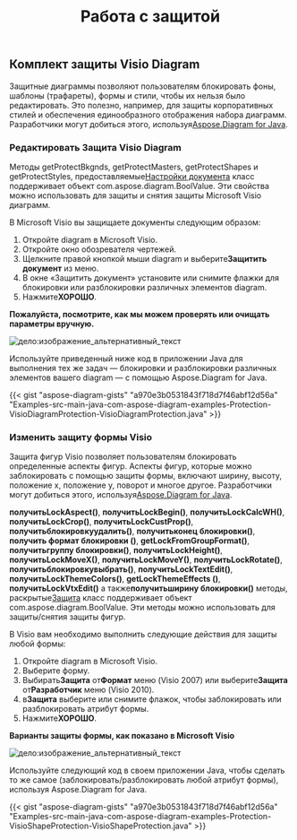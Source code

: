 ﻿---
title: Работа с защитой
type: docs
weight: 90
url: /ru/java/working-with-protection/
---
## **Комплект защиты Visio Diagram**
 Защитные диаграммы позволяют пользователям блокировать фоны, шаблоны (трафареты), формы и стили, чтобы их нельзя было редактировать. Это полезно, например, для защиты корпоративных стилей и обеспечения единообразного отображения набора диаграмм. Разработчики могут добиться этого, используя[Aspose.Diagram for Java](https://products.aspose.com/diagram/java/).
### **Редактировать Защита Visio Diagram**
 Методы getProtectBkgnds, getProtectMasters, getProtectShapes и getProtectStyles, предоставляемые[Настройки документа](https://reference.aspose.com/diagram/java/com.aspose.diagram/DocumentSettings) класс поддерживает объект com.aspose.diagram.BoolValue. Эти свойства можно использовать для защиты и снятия защиты Microsoft Visio диаграмм.

В Microsoft Visio вы защищаете документы следующим образом:

1. Откройте diagram в Microsoft Visio.
1. Откройте окно обозревателя чертежей.
1.  Щелкните правой кнопкой мыши diagram и выберите**Защитить документ** из меню.
1. В окне «Защитить документ» установите или снимите флажки для блокировки или разблокировки различных элементов diagram.
1.  Нажмите**ХОРОШО**.

**Пожалуйста, посмотрите, как мы можем проверять или очищать параметры вручную.** 

![дело:изображение_альтернативный_текст](working-with-protection_1.png)

Используйте приведенный ниже код в приложении Java для выполнения тех же задач — блокировки и разблокировки различных элементов вашего diagram — с помощью Aspose.Diagram for Java.

{{< gist "aspose-diagram-gists" "a970e3b0531843f718d7f46abf12d56a" "Examples-src-main-java-com-aspose-diagram-examples-Protection-VisioDiagramProtection-VisioDiagramProtection.java" >}}
### **Изменить защиту формы Visio**
 Защита фигур Visio позволяет пользователям блокировать определенные аспекты фигур. Аспекты фигур, которые можно заблокировать с помощью защиты формы, включают ширину, высоту, положение x, положение y, поворот и многое другое. Разработчики могут добиться этого, используя[Aspose.Diagram for Java](https://products.aspose.com/diagram/java/).

**получитьLockAspect()**, **получитьLockBegin()**, **получитьLockCalcWH()**, **получитьLockCrop()**, **получитьLockCustProp()**, **получитьблокировкуудалить()**, **получитьконец блокировки()**, **получить формат блокировки ()**, **getLockFromGroupFormat()**, **получитьгруппу блокировки()**, **получитьLockHeight()**, **получитьLockMoveX()**, **получитьLockMoveY()**, **получитьLockRotate()**, **получитьблокировкувыбрать()**, **получитьLockTextEdit()**, **получитьLockThemeColors()**, **getLockThemeEffects ()**, **получитьLockVtxEdit()** а также**получитьширину блокировки()** методы, раскрытые[Защита](https://reference.aspose.com/diagram/java/com.aspose.diagram/Protection) класс поддерживает объект com.aspose.diagram.BoolValue. Эти методы можно использовать для защиты/снятия защиты фигур.

В Visio вам необходимо выполнить следующие действия для защиты любой формы:

1. Откройте diagram в Microsoft Visio.
1. Выберите форму.
1.  Выбирать**Защита** от**Формат** меню (Visio 2007) или выберите**Защита** от**Разработчик** меню (Visio 2010).
1.  в**Защита** выберите или снимите флажок, чтобы заблокировать или разблокировать атрибут формы.
1.  Нажмите**ХОРОШО**.

**Варианты защиты формы, как показано в Microsoft Visio** 

![дело:изображение_альтернативный_текст](working-with-protection_2.png)

Используйте следующий код в своем приложении Java, чтобы сделать то же самое (заблокировать/разблокировать любой атрибут формы), используя Aspose.Diagram for Java.

{{< gist "aspose-diagram-gists" "a970e3b0531843f718d7f46abf12d56a" "Examples-src-main-java-com-aspose-diagram-examples-Protection-VisioShapeProtection-VisioShapeProtection.java" >}}
